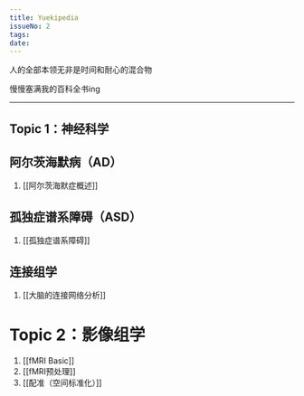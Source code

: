 ```yaml
---
title: Yuekipedia
issueNo: 2
tags: 
date:
---
```

<div class="article-header">

人的全部本领无非是时间和耐心的混合物

慢慢塞满我的百科全书ing

</div>

*** 
## Topic 1：神经科学

## 阿尔茨海默病（AD）

1. [[阿尔茨海默症概述]]

## 孤独症谱系障碍（ASD）

1. [[孤独症谱系障碍]]

## 连接组学

1. [[大脑的连接网络分析]]

# Topic 2：影像组学


1. [[fMRI Basic]]
2. [[fMRI预处理]]
3. [[配准（空间标准化）]]
